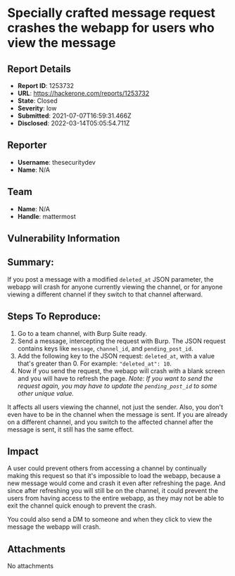 # Specially crafted message request crashes the webapp for users who view the message

## Report Details
- **Report ID**: 1253732
- **URL**: https://hackerone.com/reports/1253732
- **State**: Closed
- **Severity**: low
- **Submitted**: 2021-07-07T16:59:31.466Z
- **Disclosed**: 2022-03-14T05:05:54.711Z

## Reporter
- **Username**: thesecuritydev
- **Name**: N/A

## Team
- **Name**: N/A
- **Handle**: mattermost

## Vulnerability Information
## Summary:
If you post a message with a modified `deleted_at` JSON parameter, the webapp will crash for anyone currently viewing the channel, or for anyone viewing a different channel if they switch to that channel afterward.

## Steps To Reproduce:

1. Go to a team channel, with Burp Suite ready.
2. Send a message, intercepting the request with Burp. The JSON request contains keys like `message`, `channel_id`, and `pending_post_id`.
3. Add the following key to the JSON request: `deleted_at`, with a value that's greater than 0. For example: `"deleted_at": 10`.
4. Now if you send the request, the webapp will crash with a blank screen and you will have to refresh the page. _Note: If you want to send the request again, you may have to update the `pending_post_id` to some other unique value._

It affects all users viewing the channel, not just the sender. Also, you don't even have to be in the channel when the message is sent. If you are already on a different channel, and you switch to the affected channel after the message is sent, it still has the same effect.

## Impact

A user could prevent others from accessing a channel by continually making this request so that it's impossible to load the webapp, because a new message would come and crash it even after refreshing the page. And since after refreshing you will still be on the channel, it could prevent the users from having access to the entire webapp, as they may not be able to exit the channel quick enough to prevent the crash.

You could also send a DM to someone and when they click to view the message the webapp will crash.

## Attachments
No attachments
